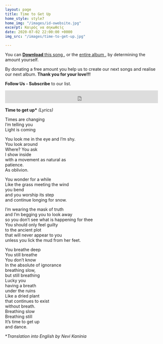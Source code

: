 ```yaml
---
layout: page
title: Time to Get Up
home_style: style7
home_img: "/images/id-owebsite.jpg"
excerpt: Καιρός να σηκωθείς
date: 2020-07-02 22:00:00 +0000
img_src: "/images/time-to-get-up.jpg"

---
```

You can <a href="https://imperfectid.bandcamp.com/track/--2" target="blank"> **Download** this song </a>, or the <a href="https://imperfectid.bandcamp.com/album/imperfect-id/" target="blank"> entire album </a>, by determining the amount yourself.

By donating a free amount you help us to create our next songs and realise our next album. **Thank you for your love!!!**

**Follow Us - Subscribe** to our list.

<iframe style="border: 0; width: 100%; height: 42px;" src="https://bandcamp.com/EmbeddedPlayer/album=2634321029/size=small/bgcol=ffffff/linkcol=0687f5/track=439383510/transparent=true/" seamless><a href="http://imperfectid.bandcamp.com/album/imperfect-id">Imperfect ID by Imperfect ID</a></iframe>

__Time to get up*__ _(Lyrics)_

Times are changing  
I’m telling you  
Light is coming

You look me in the eye and I’m shy.  
You look around  
Where? You ask  
I show inside  
with a movement as natural as  
patience.  
As oblivion.

You wonder for a while  
Like the grass meeting the wind  
you bend  
and you worship its step  
and continue longing for snow.

I’m wearing the mask of truth  
and I’m begging you to look away  
so you don’t see what is happening for thee  
You should only feel guilty  
to the ancient plot  
that will never appear to you  
unless you lick the mud from her feet.

You breathe deep  
You still breathe  
You don’t know  
In the absolute of ignorance  
breathing slow,  
but still breathing  
Lucky you  
having a breath  
under the ruins  
Like a dried plant  
that continues to exist  
without breath.  
Breathing slow  
Breathing still  
It’s time to get up  
and dance.

\*_Translation into English by Nevi Kaninia_